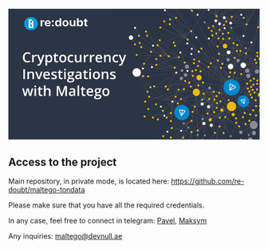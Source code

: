 ![image](teaser_maltego_tondata.png)


## Access to the project

Main repository, in private mode, is located here: https://github.com/re-doubt/maltego-tondata

Please make sure that you have all the required credentials. 

In any case, feel free to connect in telegram: [Pavel](https://t.me/pshuvalov), 
[Maksym](https://t.me/maksymds)

Any inquiries: maltego@devnull.ae
